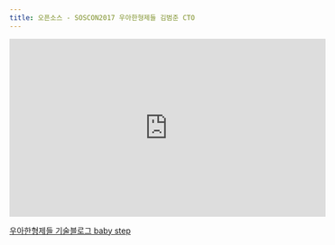 ```yaml
---
title: 오픈소스 - SOSCON2017 우아한형제들 김범준 CTO
---
```


<iframe width="560" height="315" src="https://www.youtube.com/embed/oPbZqHlULuY" frameborder="0" allow="autoplay; encrypted-media" allowfullscreen></iframe>

[우아한형제들 기술블로그 baby step](http://woowabros.github.io/woowabros/2016/06/30/woowabros_cto.html)
